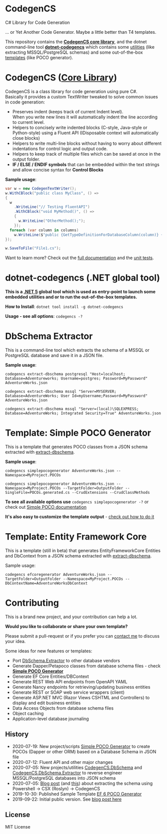 # CodegenCS
C# Library for Code Generation

... or Yet Another Code Generator. Maybe a little better than T4 templates.

This repository contains the [**CodegenCS core library**](#CodegenCS-Core), and the dotnet command-line tool [**dotnet-codegencs**](#dotnet-codegencs) which contains some [utilities](#dotnet-codegencs-utilities) (like extracting MSSQL/PostgreSQL schemas) and some out-of-the-box [templates](#dotnet-codegencs-templates) (like POCO generator).
 

# <a name="CodegenCS-Core"></a> CodegenCS ([Core Library](https://github.com/Drizin/CodegenCS/tree/master/src/CodegenCS))

CodegenCS is a class library for code generation using pure C#.  
Basically it provides a custom TextWriter tweaked to solve common issues in code generation:
- Preserves indent (keeps track of current Indent level).  
  When you write new lines it will automatically indent the line according to current level. 
- Helpers to concisely write indented blocks (C-style, Java-style or Python-style) using a Fluent API
  (IDisposable context will automatically close blocks)
- Helpers to write multi-line blocks without having to worry about different indentations for control logic and output code.
- Helpers to keep track of multiple files which can be saved at once in the output folder.
- **IF / ELSE / ENDIF symbols** that can be embedded within the text strings and allow concise syntax for **Control Blocks**

**Sample usage**:

```cs
var w = new CodegenTextWriter();
w.WithCBlock("public class MyClass", () =>
{
  w
    .WriteLine("// Testing FluentAPI")
    .WithCBlock("void MyMethod()", () =>
    {
      w.WriteLine("OtherMethod();");
    });
  foreach (var column in columns)
    w.WriteLine($"public {GetTypeDefinitionForDatabaseColumn(column)} {propertyName} {{ get; set; }}");
});

w.SaveToFile("File1.cs"); 
```

Want to learn more? Check out the [full documentation](https://github.com/Drizin/CodegenCS/tree/master/src/CodegenCS) and the [unit tests](https://github.com/Drizin/CodegenCS/tree/master/src/CodegenCS.Tests/CoreTests).

# <a name="dotnet-codegencs"></a> dotnet-codegencs (.NET global tool)

**This is a [.NET 5](https://dotnet.microsoft.com/download/dotnet/5.0) global tool which is used as entry-point to launch some embedded utilities and or to run the out-of-the-box templates.**

**How to Install**: ```dotnet tool install -g dotnet-codegencs```

**Usage - see all options**: ```codegencs -?``` 

# <a name="dotnet-codegencs-utilities"></a><a name="dotnet-codegencs-extract-dbschema"> DbSchema Extractor

This is a command-line tool which extracts the schema of a MSSQL or PostgreSQL database and save it in a JSON file.  

**Sample usage**:

```codegencs extract-dbschema postgresql "Host=localhost; Database=Adventureworks; Username=postgres; Password=MyPassword" AdventureWorks.json```

```codegencs extract-dbschema mssql "Server=MYSERVER; Database=AdventureWorks; User Id=myUsername;Password=MyPassword" AdventureWorks.json```

```codegencs extract-dbschema mssql "Server=(local)\SQLEXPRESS; Database=AdventureWorks; Integrated Security=True" AdventureWorks.json```

# <a name="dotnet-codegencs-templates"></a><a name="dotnet-codegencs-simplepocogenerator"> Template: Simple POCO Generator

This is a template that generates POCO classes from a JSON schema extracted with [extract-dbschema](#dotnet-codegencs-extract-dbschema).

**Sample usage**:

```codegencs simplepocogenerator AdventureWorks.json --Namespace=MyProject.POCOs```

```codegencs simplepocogenerator AdventureWorks.json --Namespace=MyProject.POCOs --TargetFolder=OutputFolder --SingleFile=POCOs.generated.cs --CrudExtensions --CrudClassMethods```

**To see all available options use** ```codegencs simplepocogenerator -?``` or check out [Simple POCO documentation](https://github.com/Drizin/CodegenCS/tree/master/src/CodegenCS.DbSchema.Templates/SimplePOCOGenerator/)

**It's also easy to customize the template output** - [check out how to do it](https://github.com/Drizin/CodegenCS/tree/master/src/CodegenCS.DbSchema.Templates/SimplePOCOGenerator/#customizing)


# Template: Entity Framework Core

This is a template (still in beta) that generates EntityFrameworkCore Entities and DbContext from a JSON schema extracted with [extract-dbschema](#dotnet-codegencs-extract-dbschema).

Sample usage:

```codegencs efcoregenerator AdventureWorks.json --TargetFolder=OutputFolder --Namespace=MyProject.POCOs --DbContextName=AdventureWorksDbContext```


# Contributing

This is a brand new project, and your contribution can help a lot.  

**Would you like to collaborate or share your own template?**  

Please submit a pull-request or if you prefer you can [contact me](https://rdrizin.com/pages/Contact/) to discuss your idea.


Some ideas for new features or templates:
- Port [DbSchema.Extractor](https://github.com/Drizin/CodegenCS/tree/master/src/CodegenCS.DbSchema.Extractor) to other database vendors
- Generate Dapper/Petapoco classes from database schema files - check [**Simple POCO Generator**](#dotnet-codegencs-simplepocogenerator)
- Generate EF Core Entities/DBContext
- Generate REST Web API endpoints from OpenAPI YAML
- Generate Nancy endpoints for retrieving/updating business entities
- Generate REST or SOAP web service wrappers (client)
- Generate ASP.NET MVC (Razor Views CSHTML and Controllers) to display and edit business entities
- Data Access Objects from database schema files
- Object caching
- Application-level database journaling


## History
- 2020-07-19: New project/scripts [Simple POCO Generator](https://github.com/Drizin/CodegenCS/tree/master/src/CodegenCS.DbSchema.Templates/SimplePOCOGenerator/) to create POCOs (Dapper or other ORM) based on a Database Schema in JSON file
- 2020-07-12: Fluent API and other major changes
- 2020-07-05: New projects/utilities [CodegenCS.DbSchema](https://github.com/Drizin/CodegenCS/tree/master/src/CodegenCS.DbSchema) and [CodegenCS.DbSchema.Extractor](https://github.com/Drizin/CodegenCS/tree/master/src/CodegenCS.DbSchema.Extractor) to reverse engineer MSSQL/PostgreSQL databases into JSON schema
- 2020-07-05: [Blog post](https://rdrizin.com/code-generation-in-c-csx-extracting-sql-server-schema/) (and [this](https://rdrizin.com/code-generation-csx-scripts-part1/)) about extracting the schema using Powershell -> CSX (Roslyn) -> CodegenCS
- 2019-10-30: Published Sample Template [EF 6 POCO Generator](https://github.com/Drizin/CodegenCS/tree/master/src/Templates/EF6-POCO-Generator)
- 2019-09-22: Initial public version. See [blog post here](http://rdrizin.com/yet-another-code-generator/)



## License
MIT License
